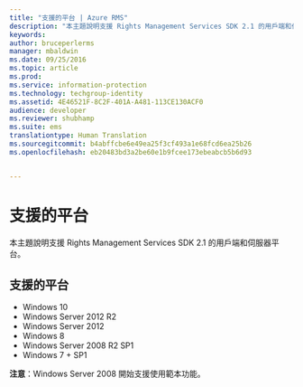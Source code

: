 ```yaml
---
title: "支援的平台 | Azure RMS"
description: "本主題說明支援 Rights Management Services SDK 2.1 的用戶端和伺服器平台。"
keywords: 
author: bruceperlerms
manager: mbaldwin
ms.date: 09/25/2016
ms.topic: article
ms.prod: 
ms.service: information-protection
ms.technology: techgroup-identity
ms.assetid: 4E46521F-8C2F-401A-A481-113CE130ACF0
audience: developer
ms.reviewer: shubhamp
ms.suite: ems
translationtype: Human Translation
ms.sourcegitcommit: b4abffcbe6e49ea25f3cf493a1e68fcd6ea25b26
ms.openlocfilehash: eb20483bd3a2be60e1b9fcee173ebeabcb5b6d93


---
```


# 支援的平台

本主題說明支援 Rights Management Services SDK 2.1 的用戶端和伺服器平台。

## 支援的平台

-   Windows 10
-   Windows Server 2012 R2
-   Windows Server 2012
-   Windows 8
-   Windows Server 2008 R2 SP1
-   Windows 7 + SP1

**注意**：Windows Server 2008 開始支援使用範本功能。

 

 

 






<!--HONumber=Oct16_HO1-->


